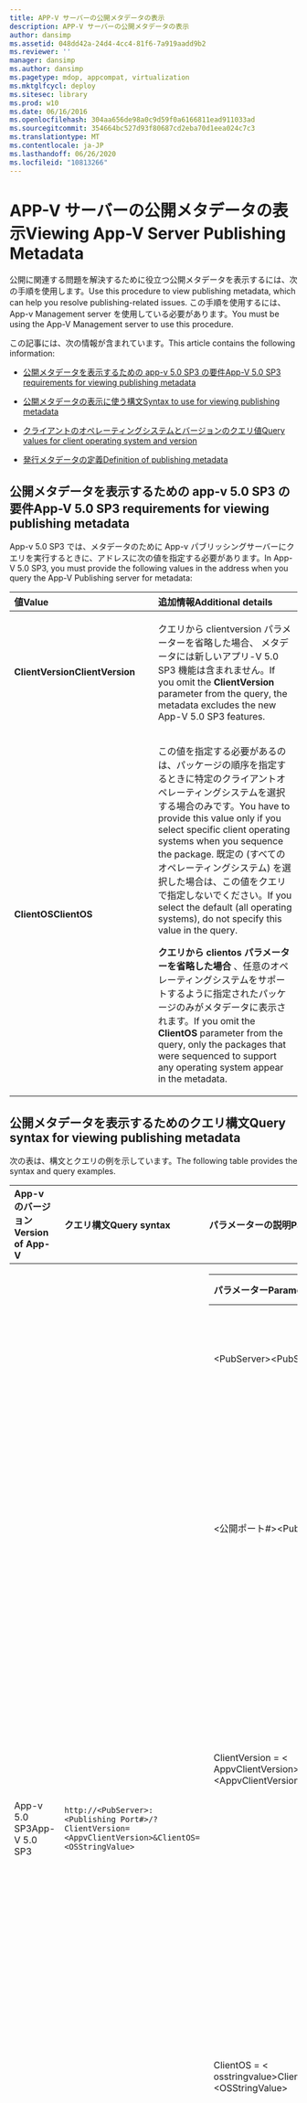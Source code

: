 ```yaml
---
title: APP-V サーバーの公開メタデータの表示
description: APP-V サーバーの公開メタデータの表示
author: dansimp
ms.assetid: 048dd42a-24d4-4cc4-81f6-7a919aadd9b2
ms.reviewer: ''
manager: dansimp
ms.author: dansimp
ms.pagetype: mdop, appcompat, virtualization
ms.mktglfcycl: deploy
ms.sitesec: library
ms.prod: w10
ms.date: 06/16/2016
ms.openlocfilehash: 304aa656de98a0c9d59f0a6166811ead911033ad
ms.sourcegitcommit: 354664bc527d93f80687cd2eba70d1eea024c7c3
ms.translationtype: MT
ms.contentlocale: ja-JP
ms.lasthandoff: 06/26/2020
ms.locfileid: "10813266"
---
```

# <span data-ttu-id="b2ed4-103">APP-V サーバーの公開メタデータの表示</span><span class="sxs-lookup"><span data-stu-id="b2ed4-103">Viewing App-V Server Publishing Metadata</span></span>


<span data-ttu-id="b2ed4-104">公開に関連する問題を解決するために役立つ公開メタデータを表示するには、次の手順を使用します。</span><span class="sxs-lookup"><span data-stu-id="b2ed4-104">Use this procedure to view publishing metadata, which can help you resolve publishing-related issues.</span></span> <span data-ttu-id="b2ed4-105">この手順を使用するには、App-v Management server を使用している必要があります。</span><span class="sxs-lookup"><span data-stu-id="b2ed4-105">You must be using the App-V Management server to use this procedure.</span></span>

<span data-ttu-id="b2ed4-106">この記事には、次の情報が含まれています。</span><span class="sxs-lookup"><span data-stu-id="b2ed4-106">This article contains the following information:</span></span>

-   [<span data-ttu-id="b2ed4-107">公開メタデータを表示するための app-v 5.0 SP3 の要件</span><span class="sxs-lookup"><span data-stu-id="b2ed4-107">App-V 5.0 SP3 requirements for viewing publishing metadata</span></span>](#bkmk-50sp3-reqs-pub-meta)

-   [<span data-ttu-id="b2ed4-108">公開メタデータの表示に使う構文</span><span class="sxs-lookup"><span data-stu-id="b2ed4-108">Syntax to use for viewing publishing metadata</span></span>](#bkmk-syntax-view-pub-meta)

-   [<span data-ttu-id="b2ed4-109">クライアントのオペレーティングシステムとバージョンのクエリ値</span><span class="sxs-lookup"><span data-stu-id="b2ed4-109">Query values for client operating system and version</span></span>](#bkmk-values-query-pub-meta)

-   [<span data-ttu-id="b2ed4-110">発行メタデータの定義</span><span class="sxs-lookup"><span data-stu-id="b2ed4-110">Definition of publishing metadata</span></span>](#bkmk-whatis-pub-metadata)

## <a href="" id="bkmk-50sp3-reqs-pub-meta"></a><span data-ttu-id="b2ed4-111">公開メタデータを表示するための app-v 5.0 SP3 の要件</span><span class="sxs-lookup"><span data-stu-id="b2ed4-111">App-V 5.0 SP3 requirements for viewing publishing metadata</span></span>


<span data-ttu-id="b2ed4-112">App-v 5.0 SP3 では、メタデータのために App-v パブリッシングサーバーにクエリを実行するときに、アドレスに次の値を指定する必要があります。</span><span class="sxs-lookup"><span data-stu-id="b2ed4-112">In App-V 5.0 SP3, you must provide the following values in the address when you query the App-V Publishing server for metadata:</span></span>

<table>
<colgroup>
<col width="50%" />
<col width="50%" />
</colgroup>
<thead>
<tr class="header">
<th align="left"><span data-ttu-id="b2ed4-113">値</span><span class="sxs-lookup"><span data-stu-id="b2ed4-113">Value</span></span></th>
<th align="left"><span data-ttu-id="b2ed4-114">追加情報</span><span class="sxs-lookup"><span data-stu-id="b2ed4-114">Additional details</span></span></th>
</tr>
</thead>
<tbody>
<tr class="odd">
<td align="left"><p><strong><span data-ttu-id="b2ed4-115">ClientVersion</span><span class="sxs-lookup"><span data-stu-id="b2ed4-115">ClientVersion</span></span></strong></p></td>
<td align="left"><p><span data-ttu-id="b2ed4-116">クエリから clientversion パラメーターを省略した場合、 <strong> </strong> メタデータには新しいアプリ-V 5.0 SP3 機能は含まれません。</span><span class="sxs-lookup"><span data-stu-id="b2ed4-116">If you omit the <strong>ClientVersion</strong> parameter from the query, the metadata excludes the new App-V 5.0 SP3 features.</span></span></p></td>
</tr>
<tr class="even">
<td align="left"><p><strong><span data-ttu-id="b2ed4-117">ClientOS</span><span class="sxs-lookup"><span data-stu-id="b2ed4-117">ClientOS</span></span></strong></p></td>
<td align="left"><p><span data-ttu-id="b2ed4-118">この値を指定する必要があるのは、パッケージの順序を指定するときに特定のクライアントオペレーティングシステムを選択する場合のみです。</span><span class="sxs-lookup"><span data-stu-id="b2ed4-118">You have to provide this value only if you select specific client operating systems when you sequence the package.</span></span> <span data-ttu-id="b2ed4-119">既定の (すべてのオペレーティングシステム) を選択した場合は、この値をクエリで指定しないでください。</span><span class="sxs-lookup"><span data-stu-id="b2ed4-119">If you select the default (all operating systems), do not specify this value in the query.</span></span></p>
<p><span data-ttu-id="b2ed4-120"><strong>クエリから clientos パラメーターを省略した場合 </strong> 、任意のオペレーティングシステムをサポートするように指定されたパッケージのみがメタデータに表示されます。</span><span class="sxs-lookup"><span data-stu-id="b2ed4-120">If you omit the <strong>ClientOS</strong> parameter from the query, only the packages that were sequenced to support any operating system appear in the metadata.</span></span></p></td>
</tr>
</tbody>
</table>



## <a href="" id="bkmk-syntax-view-pub-meta"></a><span data-ttu-id="b2ed4-121">公開メタデータを表示するためのクエリ構文</span><span class="sxs-lookup"><span data-stu-id="b2ed4-121">Query syntax for viewing publishing metadata</span></span>


<span data-ttu-id="b2ed4-122">次の表は、構文とクエリの例を示しています。</span><span class="sxs-lookup"><span data-stu-id="b2ed4-122">The following table provides the syntax and query examples.</span></span>

<table>
<colgroup>
<col width="25%" />
<col width="25%" />
<col width="25%" />
<col width="25%" />
</colgroup>
<thead>
<tr class="header">
<th align="left"><span data-ttu-id="b2ed4-123">App-v のバージョン</span><span class="sxs-lookup"><span data-stu-id="b2ed4-123">Version of App-V</span></span></th>
<th align="left"><span data-ttu-id="b2ed4-124">クエリ構文</span><span class="sxs-lookup"><span data-stu-id="b2ed4-124">Query syntax</span></span></th>
<th align="left"><span data-ttu-id="b2ed4-125">パラメーターの説明</span><span class="sxs-lookup"><span data-stu-id="b2ed4-125">Parameter descriptions</span></span></th>
<th align="left"><span data-ttu-id="b2ed4-126">例</span><span class="sxs-lookup"><span data-stu-id="b2ed4-126">Example</span></span></th>
</tr>
</thead>
<tbody>
<tr class="odd">
<td align="left"><p><span data-ttu-id="b2ed4-127">App-v 5.0 SP3</span><span class="sxs-lookup"><span data-stu-id="b2ed4-127">App-V 5.0 SP3</span></span></p></td>
<td align="left"><p><code>http://&lt;PubServer&gt;:&lt;Publishing Port#&gt;/?ClientVersion=&lt;AppvClientVersion&gt;&amp;ClientOS=&lt;OSStringValue&gt;</code></p></td>
<td align="left"><table>
<colgroup>
<col width="50%" />
<col width="50%" />
</colgroup>
<thead>
<tr class="header">
<th align="left"><span data-ttu-id="b2ed4-128">パラメーター</span><span class="sxs-lookup"><span data-stu-id="b2ed4-128">Parameter</span></span></th>
<th align="left"><span data-ttu-id="b2ed4-129">説明</span><span class="sxs-lookup"><span data-stu-id="b2ed4-129">Description</span></span></th>
</tr>
</thead>
<tbody>
<tr class="odd">
<td align="left"><p><span data-ttu-id="b2ed4-130">&lt;PubServer&gt;</span><span class="sxs-lookup"><span data-stu-id="b2ed4-130">&lt;PubServer&gt;</span></span></p></td>
<td align="left"><p><span data-ttu-id="b2ed4-131">App-v 発行サーバーの名前。</span><span class="sxs-lookup"><span data-stu-id="b2ed4-131">Name of the App-V Publishing server.</span></span></p></td>
</tr>
<tr class="even">
<td align="left"><p><span data-ttu-id="b2ed4-132">&lt;公開ポート#&gt;</span><span class="sxs-lookup"><span data-stu-id="b2ed4-132">&lt;Publishing Port#&gt;</span></span></p></td>
<td align="left"><p><span data-ttu-id="b2ed4-133">発行サーバーの構成時に定義した App-v 発行サーバーへのポート。</span><span class="sxs-lookup"><span data-stu-id="b2ed4-133">Port to the App-V Publishing server, which you defined when you configured the Publishing server.</span></span></p></td>
</tr>
<tr class="odd">
<td align="left"><p><span data-ttu-id="b2ed4-134">ClientVersion = &lt; AppvClientVersion&gt;</span><span class="sxs-lookup"><span data-stu-id="b2ed4-134">ClientVersion=&lt;AppvClientVersion&gt;</span></span></p></td>
<td align="left"><p><span data-ttu-id="b2ed4-135">App-v クライアントのバージョン。</span><span class="sxs-lookup"><span data-stu-id="b2ed4-135">Version of the App-V client.</span></span> <span data-ttu-id="b2ed4-136">使用する適切な値については、次の表を参照してください。</span><span class="sxs-lookup"><span data-stu-id="b2ed4-136">Refer to the following table for the correct value to use.</span></span></p></td>
</tr>
<tr class="even">
<td align="left"><p><span data-ttu-id="b2ed4-137">ClientOS = &lt; osstringvalue&gt;</span><span class="sxs-lookup"><span data-stu-id="b2ed4-137">ClientOS=&lt;OSStringValue&gt;</span></span></p></td>
<td align="left"><p><span data-ttu-id="b2ed4-138">App-v クライアントを実行しているコンピューターのオペレーティングシステム。</span><span class="sxs-lookup"><span data-stu-id="b2ed4-138">Operating system of the computer that is running the App-V client.</span></span> <span data-ttu-id="b2ed4-139">使用する適切な値については、次の表を参照してください。</span><span class="sxs-lookup"><span data-stu-id="b2ed4-139">Refer to the following table for the correct value to use.</span></span></p></td>
</tr>
</tbody>
</table>
<p> </p>
<p><span data-ttu-id="b2ed4-140">公開サーバーの名前とポート番号 (http:// &lt; pubserver &gt; : &lt; publishing port #) を app-v クライアントから取得するには &gt; 、 <strong> APPVPUBLISHINGSERVER PowerShell コマンドレットの URL 構成を確認し </strong> ます。</span><span class="sxs-lookup"><span data-stu-id="b2ed4-140">To get the name of the Publishing server and the port number (http://&lt;PubServer&gt;:&lt;Publishing Port#&gt;) from the App-V Client, look at the URL configuration of the <strong>Get-AppvPublishingServer</strong> PowerShell cmdlet.</span></span></p></td>
<td align="left"><p><code><a href="http://pubsvr01:2718/?clientversion=5.0.10066.0&amp;clientos=WindowsClient_6.2_x64" data-raw-source="http://pubsvr01:2718/?clientversion=5.0.10066.0&amp;amp;clientos=WindowsClient_6.2_x64">http://pubsvr01:2718/?clientversion=5.0.10066.0&amp;clientos=WindowsClient_6.2_x64</a></code></p>
<p><span data-ttu-id="b2ed4-141">次に例を示します。</span><span class="sxs-lookup"><span data-stu-id="b2ed4-141">In the example:</span></span></p>
<ul>
<li><p><span data-ttu-id="b2ed4-142">"Pubsvr01" という名前の Windows Server 2012 R2 は、発行サービスをホストします。</span><span class="sxs-lookup"><span data-stu-id="b2ed4-142">A Windows Server 2012 R2 named “pubsvr01” hosts the Publishing service.</span></span></p></li>
<li><p><span data-ttu-id="b2ed4-143">Windows クライアントは Windows 8.1 64 ビットです。</span><span class="sxs-lookup"><span data-stu-id="b2ed4-143">The Windows client is Windows 8.1 64-bit.</span></span></p></li>
</ul></td>
</tr>
<tr class="even">
<td align="left"><p><span data-ttu-id="b2ed4-144">App-V 5.0 ~ app-v 5.0 SP2</span><span class="sxs-lookup"><span data-stu-id="b2ed4-144">App-V 5.0 through App-V 5.0 SP2</span></span></p></td>
<td align="left"><p><code>http://&lt;PubServer&gt;:&lt;Publishing Port#&gt;/ </code></p>
<div class="alert">
<strong><span data-ttu-id="b2ed4-145">注</span><span class="sxs-lookup"><span data-stu-id="b2ed4-145">Note</span></span></strong><br/><p><strong><span data-ttu-id="b2ed4-146">ClientVersion </strong> と <strong> clientos </strong> は、app-v 5.0 SP3 でのみサポートされます。</span><span class="sxs-lookup"><span data-stu-id="b2ed4-146">ClientVersion</strong> and <strong>ClientOS</strong> are supported only in App-V 5.0 SP3.</span></span></p>
</div>
<div>

</div></td>
<td align="left"><p><span data-ttu-id="b2ed4-147">App-V 5.0 SP3 の情報を参照してください。</span><span class="sxs-lookup"><span data-stu-id="b2ed4-147">See the information for App-V 5.0 SP3.</span></span></p></td>
<td align="left"><p><code><a href="http://pubsvr01:2718" data-raw-source="http://pubsvr01:2718">http://pubsvr01:2718</a></code></p>
<p><span data-ttu-id="b2ed4-148">この例では、"pubsvr01" という名前の Windows Server 2012 R2 は、管理サービスと発行サービスをホストしています。</span><span class="sxs-lookup"><span data-stu-id="b2ed4-148">In the example, A Windows Server 2012 R2 named “pubsvr01” hosts the Management and Publishing services.</span></span></p></td>
</tr>
</tbody>
</table>



## <a href="" id="bkmk-values-query-pub-meta"></a><span data-ttu-id="b2ed4-149">クライアントのオペレーティングシステムとバージョンのクエリ値</span><span class="sxs-lookup"><span data-stu-id="b2ed4-149">Query values for client operating system and version</span></span>


<span data-ttu-id="b2ed4-150">公開メタデータクエリで、使用しているクライアントのオペレーティングシステムとバージョンに対応する文字列値を入力します。</span><span class="sxs-lookup"><span data-stu-id="b2ed4-150">In your publishing metadata query, enter the string values that correspond to the client operating system and version that you’re using.</span></span>

<table>
<colgroup>
<col width="33%" />
<col width="33%" />
<col width="33%" />
</colgroup>
<thead>
<tr class="header">
<th align="left"><span data-ttu-id="b2ed4-151">オペレーティング システム</span><span class="sxs-lookup"><span data-stu-id="b2ed4-151">Operating system</span></span></th>
<th align="left"><span data-ttu-id="b2ed4-152">アーキテクチャ</span><span class="sxs-lookup"><span data-stu-id="b2ed4-152">Architecture</span></span></th>
<th align="left"><span data-ttu-id="b2ed4-153">操作文字列文字列値</span><span class="sxs-lookup"><span data-stu-id="b2ed4-153">Operating string string value</span></span></th>
</tr>
</thead>
<tbody>
<tr class="odd">
<td align="left"><p><span data-ttu-id="b2ed4-154">Windows 8.1</span><span class="sxs-lookup"><span data-stu-id="b2ed4-154">Windows 8.1</span></span></p></td>
<td align="left"><p><span data-ttu-id="b2ed4-155">64 ビット</span><span class="sxs-lookup"><span data-stu-id="b2ed4-155">64-bit</span></span></p></td>
<td align="left"><p><span data-ttu-id="b2ed4-156">WindowsClient_6 2_x64</span><span class="sxs-lookup"><span data-stu-id="b2ed4-156">WindowsClient_6.2_x64</span></span></p></td>
</tr>
<tr class="even">
<td align="left"><p><span data-ttu-id="b2ed4-157">Windows 8.1</span><span class="sxs-lookup"><span data-stu-id="b2ed4-157">Windows 8.1</span></span></p></td>
<td align="left"><p><span data-ttu-id="b2ed4-158">32 ビット</span><span class="sxs-lookup"><span data-stu-id="b2ed4-158">32-bit</span></span></p></td>
<td align="left"><p><span data-ttu-id="b2ed4-159">WindowsClient_6 2_x86</span><span class="sxs-lookup"><span data-stu-id="b2ed4-159">WindowsClient_6.2_x86</span></span></p></td>
</tr>
<tr class="odd">
<td align="left"><p><span data-ttu-id="b2ed4-160">Windows 8</span><span class="sxs-lookup"><span data-stu-id="b2ed4-160">Windows 8</span></span></p></td>
<td align="left"><p><span data-ttu-id="b2ed4-161">64 ビット</span><span class="sxs-lookup"><span data-stu-id="b2ed4-161">64-bit</span></span></p></td>
<td align="left"><p><span data-ttu-id="b2ed4-162">WindowsClient_6 2_x64</span><span class="sxs-lookup"><span data-stu-id="b2ed4-162">WindowsClient_6.2_x64</span></span></p></td>
</tr>
<tr class="even">
<td align="left"><p><span data-ttu-id="b2ed4-163">Windows 8</span><span class="sxs-lookup"><span data-stu-id="b2ed4-163">Windows 8</span></span></p></td>
<td align="left"><p><span data-ttu-id="b2ed4-164">32 ビット</span><span class="sxs-lookup"><span data-stu-id="b2ed4-164">32-bit</span></span></p></td>
<td align="left"><p><span data-ttu-id="b2ed4-165">WindowsClient_6 2_x86</span><span class="sxs-lookup"><span data-stu-id="b2ed4-165">WindowsClient_6.2_x86</span></span></p></td>
</tr>
<tr class="odd">
<td align="left"><p><span data-ttu-id="b2ed4-166">Windows Server 2012 R2</span><span class="sxs-lookup"><span data-stu-id="b2ed4-166">Windows Server 2012 R2</span></span></p></td>
<td align="left"><p><span data-ttu-id="b2ed4-167">64 ビット</span><span class="sxs-lookup"><span data-stu-id="b2ed4-167">64-bit</span></span></p></td>
<td align="left"><p><span data-ttu-id="b2ed4-168">WindowsServer_6 2_x64</span><span class="sxs-lookup"><span data-stu-id="b2ed4-168">WindowsServer_6.2_x64</span></span></p></td>
</tr>
<tr class="even">
<td align="left"><p><span data-ttu-id="b2ed4-169">Windows Server 2012 R2</span><span class="sxs-lookup"><span data-stu-id="b2ed4-169">Windows Server 2012 R2</span></span></p></td>
<td align="left"><p><span data-ttu-id="b2ed4-170">32 ビット</span><span class="sxs-lookup"><span data-stu-id="b2ed4-170">32-bit</span></span></p></td>
<td align="left"><p><span data-ttu-id="b2ed4-171">WindowsServer_6 2_x86</span><span class="sxs-lookup"><span data-stu-id="b2ed4-171">WindowsServer_6.2_x86</span></span></p></td>
</tr>
<tr class="odd">
<td align="left"><p><span data-ttu-id="b2ed4-172">Windows Server 2012</span><span class="sxs-lookup"><span data-stu-id="b2ed4-172">Windows Server 2012</span></span></p></td>
<td align="left"><p><span data-ttu-id="b2ed4-173">64 ビット</span><span class="sxs-lookup"><span data-stu-id="b2ed4-173">64-bit</span></span></p></td>
<td align="left"><p><span data-ttu-id="b2ed4-174">WindowsServer_6 2_x64</span><span class="sxs-lookup"><span data-stu-id="b2ed4-174">WindowsServer_6.2_x64</span></span></p></td>
</tr>
<tr class="even">
<td align="left"><p><span data-ttu-id="b2ed4-175">Windows Server 2012</span><span class="sxs-lookup"><span data-stu-id="b2ed4-175">Windows Server 2012</span></span></p></td>
<td align="left"><p><span data-ttu-id="b2ed4-176">32 ビット</span><span class="sxs-lookup"><span data-stu-id="b2ed4-176">32-bit</span></span></p></td>
<td align="left"><p><span data-ttu-id="b2ed4-177">WindowsServer_6 2_x86</span><span class="sxs-lookup"><span data-stu-id="b2ed4-177">WindowsServer_6.2_x86</span></span></p></td>
</tr>
<tr class="odd">
<td align="left"><p><span data-ttu-id="b2ed4-178">Windows 7</span><span class="sxs-lookup"><span data-stu-id="b2ed4-178">Windows 7</span></span></p></td>
<td align="left"><p><span data-ttu-id="b2ed4-179">64 ビット</span><span class="sxs-lookup"><span data-stu-id="b2ed4-179">64-bit</span></span></p></td>
<td align="left"><p><span data-ttu-id="b2ed4-180">WindowsClient_6 1_x64</span><span class="sxs-lookup"><span data-stu-id="b2ed4-180">WindowsClient_6.1_x64</span></span></p></td>
</tr>
<tr class="even">
<td align="left"><p><span data-ttu-id="b2ed4-181">Windows 7</span><span class="sxs-lookup"><span data-stu-id="b2ed4-181">Windows 7</span></span></p></td>
<td align="left"><p><span data-ttu-id="b2ed4-182">32 ビット</span><span class="sxs-lookup"><span data-stu-id="b2ed4-182">32-bit</span></span></p></td>
<td align="left"><p><span data-ttu-id="b2ed4-183">WindowsClient_6 1_x86</span><span class="sxs-lookup"><span data-stu-id="b2ed4-183">WindowsClient_6.1_x86</span></span></p></td>
</tr>
<tr class="odd">
<td align="left"><p><span data-ttu-id="b2ed4-184">Windows Server 2008 R2</span><span class="sxs-lookup"><span data-stu-id="b2ed4-184">Windows Server 2008 R2</span></span></p></td>
<td align="left"><p><span data-ttu-id="b2ed4-185">64 ビット</span><span class="sxs-lookup"><span data-stu-id="b2ed4-185">64-bit</span></span></p></td>
<td align="left"><p><span data-ttu-id="b2ed4-186">WindowsServer_6 1_x64</span><span class="sxs-lookup"><span data-stu-id="b2ed4-186">WindowsServer_6.1_x64</span></span></p></td>
</tr>
<tr class="even">
<td align="left"><p><span data-ttu-id="b2ed4-187">Windows Server 2008 R2</span><span class="sxs-lookup"><span data-stu-id="b2ed4-187">Windows Server 2008 R2</span></span></p></td>
<td align="left"><p><span data-ttu-id="b2ed4-188">32 ビット</span><span class="sxs-lookup"><span data-stu-id="b2ed4-188">32-bit</span></span></p></td>
<td align="left"><p><span data-ttu-id="b2ed4-189">WindowsServer_6 1_x86</span><span class="sxs-lookup"><span data-stu-id="b2ed4-189">WindowsServer_6.1_x86</span></span></p></td>
</tr>
</tbody>
</table>



## <a href="" id="bkmk-whatis-pub-metadata"></a><span data-ttu-id="b2ed4-190">発行メタデータの定義</span><span class="sxs-lookup"><span data-stu-id="b2ed4-190">Definition of publishing metadata</span></span>


<span data-ttu-id="b2ed4-191">App-v クライアントを実行しているコンピューターにパッケージが公開されると、そのコンピューターにメタデータが送信され、どのパッケージと接続グループが公開されているかが示されます。</span><span class="sxs-lookup"><span data-stu-id="b2ed4-191">When packages are published to a computer that is running the App-V client, metadata is sent to that computer indicating which packages and connection groups are being published.</span></span> <span data-ttu-id="b2ed4-192">App-v クライアントでは、次の2つの個別の要求が行われます。</span><span class="sxs-lookup"><span data-stu-id="b2ed4-192">The App-V Client makes two separate requests for the following:</span></span>

-   <span data-ttu-id="b2ed4-193">クライアントコンピューターに付属しているパッケージと接続グループ。</span><span class="sxs-lookup"><span data-stu-id="b2ed4-193">Packages and connection groups that are entitled to the client computer.</span></span>

-   <span data-ttu-id="b2ed4-194">現在のユーザーに与えられているパッケージと接続グループ。</span><span class="sxs-lookup"><span data-stu-id="b2ed4-194">Packages and connection groups that are entitled to the current user.</span></span>

<span data-ttu-id="b2ed4-195">発行サーバーは、管理サーバーと通信して、要求者が利用できるパッケージと接続グループを決定します。</span><span class="sxs-lookup"><span data-stu-id="b2ed4-195">The Publishing server communicates with the Management server to determine which packages and connection groups are available to the requester.</span></span> <span data-ttu-id="b2ed4-196">メタデータを生成するには、発行サーバーが管理サーバーに登録されている必要があります。</span><span class="sxs-lookup"><span data-stu-id="b2ed4-196">The Publishing server must be registered with the Management server in order for the metadata to be generated.</span></span>

<span data-ttu-id="b2ed4-197">インターネットブラウザーでは、特定のユーザーまたはコンピューターのコンテキストに含まれるクエリを使用して、各要求のメタデータを表示できます。</span><span class="sxs-lookup"><span data-stu-id="b2ed4-197">You can view the metadata for each request in an Internet browser by using a query that is in the context of the specific user or computer.</span></span>






## <span data-ttu-id="b2ed4-198">関連トピック</span><span class="sxs-lookup"><span data-stu-id="b2ed4-198">Related topics</span></span>


[<span data-ttu-id="b2ed4-199">App-V 5.0 テクニカル リファレンス</span><span class="sxs-lookup"><span data-stu-id="b2ed4-199">Technical Reference for App-V 5.0</span></span>](technical-reference-for-app-v-50.md)









